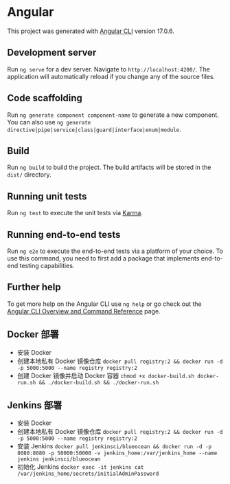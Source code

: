 # Angular

This project was generated with [Angular CLI](https://github.com/angular/angular-cli) version 17.0.6.

## Development server

Run `ng serve` for a dev server. Navigate to `http://localhost:4200/`. The application will automatically reload if you change any of the source files.

## Code scaffolding

Run `ng generate component component-name` to generate a new component. You can also use `ng generate directive|pipe|service|class|guard|interface|enum|module`.

## Build

Run `ng build` to build the project. The build artifacts will be stored in the `dist/` directory.

## Running unit tests

Run `ng test` to execute the unit tests via [Karma](https://karma-runner.github.io).

## Running end-to-end tests

Run `ng e2e` to execute the end-to-end tests via a platform of your choice. To use this command, you need to first add a package that implements end-to-end testing capabilities.

## Further help

To get more help on the Angular CLI use `ng help` or go check out the [Angular CLI Overview and Command Reference](https://angular.io/cli) page.

## Docker 部署

- 安装 Docker
- 创建本地私有 Docker 镜像仓库 `docker pull registry:2 && docker run -d -p 5000:5000 --name registry registry:2`
- 创建 Docker 镜像并启动 Docker 容器 `chmod +x docker-build.sh docker-run.sh && ./docker-build.sh && ./docker-run.sh`

## Jenkins 部署

- 安装 Docker
- 创建本地私有 Docker 镜像仓库 `docker pull registry:2 && docker run -d -p 5000:5000 --name registry registry:2`
- 安装 Jenkins `docker pull jenkinsci/blueocean && docker run -d -p 8080:8080 -p 50000:50000 -v jenkins_home:/var/jenkins_home --name jenkins jenkinsci/blueocean`
- 初始化 Jenkins `docker exec -it jenkins cat /var/jenkins_home/secrets/initialAdminPassword`
